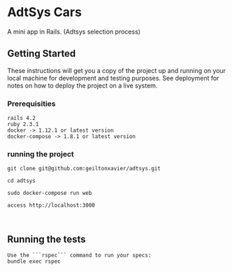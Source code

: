 
# AdtSys Cars

A mini app in Rails. (Adtsys selection process)


## Getting Started

These instructions will get you a copy of the project up and running on your local machine for development and testing purposes. See deployment for notes on how to deploy the project on a live system.

### Prerequisities

```
rails 4.2
ruby 2.3.1
docker -> 1.12.1 or latest version
docker-compose -> 1.8.1 or latest version

```

### running the project


```
git clone git@github.com:geiltonxavier/adtsys.git

cd adtsys

sudo docker-compose run web

access http://localhost:3000



```

## Running the tests
```
Use the ```rspec``` command to run your specs:
bundle exec rspec

```







